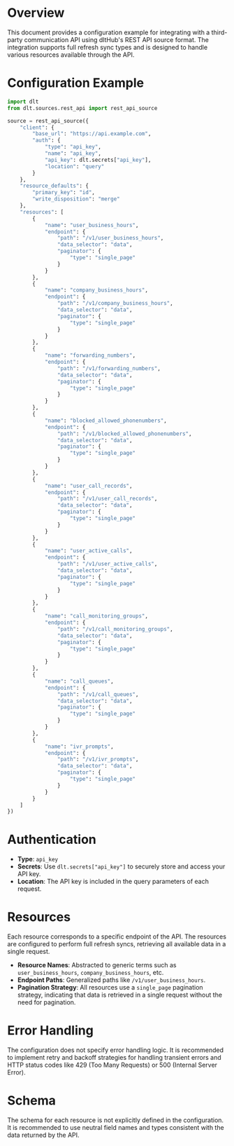 # Overview

This document provides a configuration example for integrating with a third-party communication API using dltHub's REST API source format. The integration supports full refresh sync types and is designed to handle various resources available through the API.

# Configuration Example

```python
import dlt
from dlt.sources.rest_api import rest_api_source

source = rest_api_source({
    "client": {
        "base_url": "https://api.example.com",
        "auth": {
            "type": "api_key",
            "name": "api_key",
            "api_key": dlt.secrets["api_key"],
            "location": "query"
        }
    },
    "resource_defaults": {
        "primary_key": "id",
        "write_disposition": "merge"
    },
    "resources": [
        {
            "name": "user_business_hours",
            "endpoint": {
                "path": "/v1/user_business_hours",
                "data_selector": "data",
                "paginator": {
                    "type": "single_page"
                }
            }
        },
        {
            "name": "company_business_hours",
            "endpoint": {
                "path": "/v1/company_business_hours",
                "data_selector": "data",
                "paginator": {
                    "type": "single_page"
                }
            }
        },
        {
            "name": "forwarding_numbers",
            "endpoint": {
                "path": "/v1/forwarding_numbers",
                "data_selector": "data",
                "paginator": {
                    "type": "single_page"
                }
            }
        },
        {
            "name": "blocked_allowed_phonenumbers",
            "endpoint": {
                "path": "/v1/blocked_allowed_phonenumbers",
                "data_selector": "data",
                "paginator": {
                    "type": "single_page"
                }
            }
        },
        {
            "name": "user_call_records",
            "endpoint": {
                "path": "/v1/user_call_records",
                "data_selector": "data",
                "paginator": {
                    "type": "single_page"
                }
            }
        },
        {
            "name": "user_active_calls",
            "endpoint": {
                "path": "/v1/user_active_calls",
                "data_selector": "data",
                "paginator": {
                    "type": "single_page"
                }
            }
        },
        {
            "name": "call_monitoring_groups",
            "endpoint": {
                "path": "/v1/call_monitoring_groups",
                "data_selector": "data",
                "paginator": {
                    "type": "single_page"
                }
            }
        },
        {
            "name": "call_queues",
            "endpoint": {
                "path": "/v1/call_queues",
                "data_selector": "data",
                "paginator": {
                    "type": "single_page"
                }
            }
        },
        {
            "name": "ivr_prompts",
            "endpoint": {
                "path": "/v1/ivr_prompts",
                "data_selector": "data",
                "paginator": {
                    "type": "single_page"
                }
            }
        }
    ]
})
```

# Authentication

- **Type**: `api_key`
- **Secrets**: Use `dlt.secrets["api_key"]` to securely store and access your API key.
- **Location**: The API key is included in the query parameters of each request.

# Resources

Each resource corresponds to a specific endpoint of the API. The resources are configured to perform full refresh syncs, retrieving all available data in a single request.

- **Resource Names**: Abstracted to generic terms such as `user_business_hours`, `company_business_hours`, etc.
- **Endpoint Paths**: Generalized paths like `/v1/user_business_hours`.
- **Pagination Strategy**: All resources use a `single_page` pagination strategy, indicating that data is retrieved in a single request without the need for pagination.

# Error Handling

The configuration does not specify error handling logic. It is recommended to implement retry and backoff strategies for handling transient errors and HTTP status codes like 429 (Too Many Requests) or 500 (Internal Server Error).

# Schema

The schema for each resource is not explicitly defined in the configuration. It is recommended to use neutral field names and types consistent with the data returned by the API.